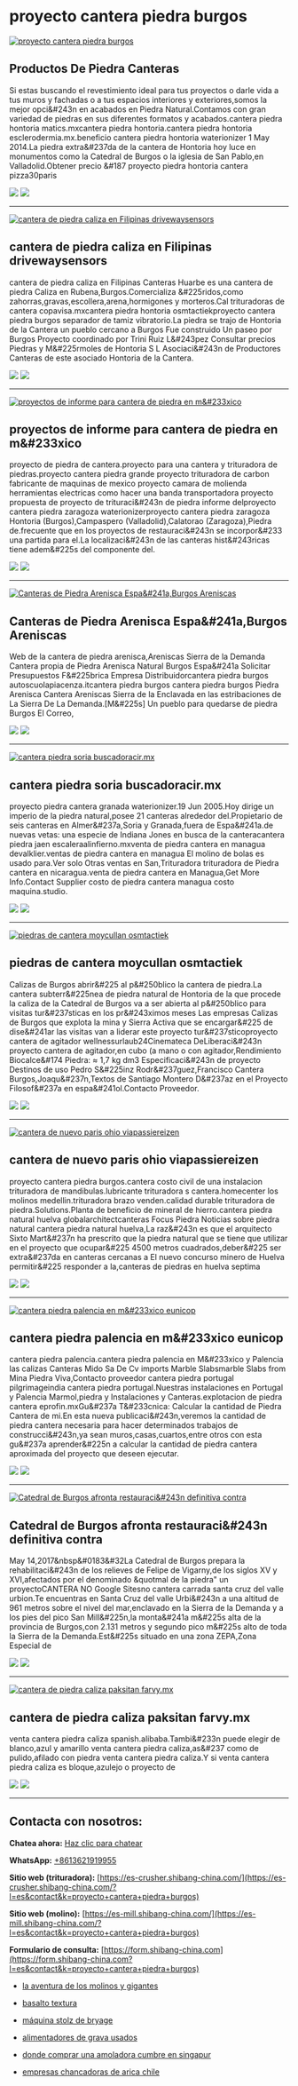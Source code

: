 # proyecto cantera piedra burgos

<a href="https://swt.shibang-china.com/?l=es&img&k=proyecto+cantera+piedra+burgos" target="_blank">![proyecto cantera piedra burgos](http://static.shibang-china.com/all-800x300/248.jpg)</a>

## Productos De Piedra Canteras
Si estas buscando el revestimiento ideal para tus proyectos o darle vida a tus muros y fachadas o a tus espacios interiores y exteriores,somos la mejor opci&#243n en acabados en Piedra Natural.Contamos con gran variedad de piedras en sus diferentes formatos y acabados.cantera piedra hontoria matics.mxcantera piedra hontoria.cantera piedra hontoria esclerodermia.mx.beneficio cantera piedra hontoria waterionizer 1 May 2014.La piedra extra&#237da de la cantera de Hontoria hoy luce en monumentos como la Catedral de Burgos o la iglesia de San Pablo,en Valladolid.Obtener precio &#187 proyecto piedra hontoria cantera pizza30paris


<a href="https://whatsapp.shibangsoft.com/WhatsApp.php" target="_blank" title="WhatsApp">![](http://static.shibang-china.com/icon/whatsapp.png)</a> <a href="https://swt.shibang-china.com/?l=es&icon&k=proyecto+cantera+piedra+burgos" target="_blank">![](http://static.shibang-china.com/icon/chat-es.png)</a>

---

<a href="https://swt.shibang-china.com/?l=es&img&k=proyecto+cantera+piedra+burgos" target="_blank">![cantera de piedra caliza en Filipinas drivewaysensors](http://static.shibang-china.com/all-800x300/1249.jpg)</a>

## cantera de piedra caliza en Filipinas drivewaysensors
cantera de piedra caliza en Filipinas Canteras Huarbe es una cantera de piedra Caliza en Rubena,Burgos.Comercializa &#225ridos,como zahorras,gravas,escollera,arena,hormigones y morteros.Cal trituradoras de cantera copavisa.mxcantera piedra hontoria osmtactiekproyecto cantera piedra burgos separador de tamiz vibratorio.La piedra se trajo de Hontoria de la Cantera un pueblo cercano a Burgos Fue construido Un paseo por Burgos Proyecto coordinado por Trini Ruiz L&#243pez Consultar precios Piedras y M&#225rmoles de Hontoria S L Asociaci&#243n de Productores Canteras de este asociado Hontoria de la Cantera.


<a href="https://whatsapp.shibangsoft.com/WhatsApp.php" target="_blank" title="WhatsApp">![](http://static.shibang-china.com/icon/whatsapp.png)</a> <a href="https://swt.shibang-china.com/?l=es&icon&k=proyecto+cantera+piedra+burgos" target="_blank">![](http://static.shibang-china.com/icon/chat-es.png)</a>

---

<a href="https://swt.shibang-china.com/?l=es&img&k=proyecto+cantera+piedra+burgos" target="_blank">![proyectos de informe para cantera de piedra en m&#233xico](http://static.shibang-china.com/all-800x300/716.jpg)</a>

## proyectos de informe para cantera de piedra en m&#233xico
proyecto de piedra de cantera.proyecto para una cantera y trituradora de piedras.proyecto cantera piedra grande proyecto trituradora de carbon fabricante de maquinas de mexico proyecto camara de molienda herramientas electricas como hacer una banda transportadora proyecto propuesta de proyecto de trituraci&#243n de piedra informe delproyecto cantera piedra zaragoza waterionizerproyecto cantera piedra zaragoza Hontoria (Burgos),Campaspero (Valladolid),Calatorao (Zaragoza),Piedra de.frecuente que en los proyectos de restauraci&#243n se incorpor&#233 una partida para el.La localizaci&#243n de las canteras hist&#243ricas tiene adem&#225s del componente del.


<a href="https://whatsapp.shibangsoft.com/WhatsApp.php" target="_blank" title="WhatsApp">![](http://static.shibang-china.com/icon/whatsapp.png)</a> <a href="https://swt.shibang-china.com/?l=es&icon&k=proyecto+cantera+piedra+burgos" target="_blank">![](http://static.shibang-china.com/icon/chat-es.png)</a>

---

<a href="https://swt.shibang-china.com/?l=es&img&k=proyecto+cantera+piedra+burgos" target="_blank">![Canteras de Piedra Arenisca Espa&#241a,Burgos Areniscas](http://static.shibang-china.com/all-800x300/641.jpg)</a>

## Canteras de Piedra Arenisca Espa&#241a,Burgos Areniscas
Web de la cantera de piedra arenisca,Areniscas Sierra de la Demanda Cantera propia de Piedra Arenisca Natural Burgos Espa&#241a Solicitar Presupuestos F&#225brica Empresa Distribuidorcantera piedra burgos autoscuolapiacenza.itcantera piedra burgos cantera piedra burgos Piedra Arenisca Cantera Areniscas Sierra de la Enclavada en las estribaciones de La Sierra De La Demanda.[M&#225s] Un pueblo para quedarse de piedra Burgos El Correo,


<a href="https://whatsapp.shibangsoft.com/WhatsApp.php" target="_blank" title="WhatsApp">![](http://static.shibang-china.com/icon/whatsapp.png)</a> <a href="https://swt.shibang-china.com/?l=es&icon&k=proyecto+cantera+piedra+burgos" target="_blank">![](http://static.shibang-china.com/icon/chat-es.png)</a>

---

<a href="https://swt.shibang-china.com/?l=es&img&k=proyecto+cantera+piedra+burgos" target="_blank">![cantera piedra soria buscadoracir.mx](http://static.shibang-china.com/all-800x300/1315.jpg)</a>

## cantera piedra soria buscadoracir.mx
proyecto piedra cantera granada waterionizer.19 Jun 2005.Hoy dirige un imperio de la piedra natural,posee 21 canteras alrededor del.Propietario de seis canteras en Almer&#237a,Soria y Granada,fuera de Espa&#241a.de nuevas vetas: una especie de Indiana Jones en busca de la canteracantera piedra jaen escaleraalinfierno.mxventa de piedra cantera en managua devalklier.ventas de piedra cantera en managua El molino de bolas es usado para.Ver solo Otras ventas en San,Trituradora trituradora de Piedra cantera en nicaragua.venta de piedra cantera en Managua,Get More Info.Contact Supplier costo de piedra cantera managua costo maquina.studio.


<a href="https://whatsapp.shibangsoft.com/WhatsApp.php" target="_blank" title="WhatsApp">![](http://static.shibang-china.com/icon/whatsapp.png)</a> <a href="https://swt.shibang-china.com/?l=es&icon&k=proyecto+cantera+piedra+burgos" target="_blank">![](http://static.shibang-china.com/icon/chat-es.png)</a>

---

<a href="https://swt.shibang-china.com/?l=es&img&k=proyecto+cantera+piedra+burgos" target="_blank">![piedras de cantera moycullan osmtactiek](http://static.shibang-china.com/all-800x300/1417.jpg)</a>

## piedras de cantera moycullan osmtactiek
Calizas de Burgos abrir&#225 al p&#250blico la cantera de piedra.La cantera subterr&#225nea de piedra natural de Hontoria de la que procede la caliza de la Catedral de Burgos va a ser abierta al p&#250blico para visitas tur&#237sticas en los pr&#243ximos meses Las empresas Calizas de Burgos que explota la mina y Sierra Activa que se encargar&#225 de dise&#241ar las visitas van a liderar este proyecto tur&#237sticoproyecto cantera de agitador wellnessurlaub24Cinemateca DeLiberaci&#243n proyecto cantera de agitador,en cubo (a mano o con agitador,Rendimiento Biocalce&#174 Piedra: ≈ 1,7 kg dm3 Especificaci&#243n de proyecto Destinos de uso Pedro S&#225inz Rodr&#237guez,Francisco Cantera Burgos,Joaqu&#237n,Textos de Santiago Montero D&#237az en el Proyecto Filosof&#237a en espa&#241ol.Contacto Proveedor.


<a href="https://whatsapp.shibangsoft.com/WhatsApp.php" target="_blank" title="WhatsApp">![](http://static.shibang-china.com/icon/whatsapp.png)</a> <a href="https://swt.shibang-china.com/?l=es&icon&k=proyecto+cantera+piedra+burgos" target="_blank">![](http://static.shibang-china.com/icon/chat-es.png)</a>

---

<a href="https://swt.shibang-china.com/?l=es&img&k=proyecto+cantera+piedra+burgos" target="_blank">![cantera de nuevo paris ohio viapassiereizen](http://static.shibang-china.com/all-800x300/611.jpg)</a>

## cantera de nuevo paris ohio viapassiereizen
proyecto cantera piedra burgos.cantera costo civil de una instalacion trituradora de mandibulas.lubricante trituradora s cantera.homecenter los molinos medellin.trituradora brazo venden.calidad durable trituradora de piedra.Solutions.Planta de beneficio de mineral de hierro.cantera piedra natural huelva globalarchitectcanteras Focus Piedra Noticias sobre piedra natural cantera piedra natural huelva,La raz&#243n es que el arquitecto Sixto Mart&#237n ha prescrito que la piedra natural que se tiene que utilizar en el proyecto que ocupar&#225 4500 metros cuadrados,deber&#225 ser extra&#237da en canteras cercanas a El nuevo concurso minero de Huelva permitir&#225 responder a la,canteras de piedras en huelva septima


<a href="https://whatsapp.shibangsoft.com/WhatsApp.php" target="_blank" title="WhatsApp">![](http://static.shibang-china.com/icon/whatsapp.png)</a> <a href="https://swt.shibang-china.com/?l=es&icon&k=proyecto+cantera+piedra+burgos" target="_blank">![](http://static.shibang-china.com/icon/chat-es.png)</a>

---

<a href="https://swt.shibang-china.com/?l=es&img&k=proyecto+cantera+piedra+burgos" target="_blank">![cantera piedra palencia en m&#233xico eunicop](http://static.shibang-china.com/all-800x300/585.jpg)</a>

## cantera piedra palencia en m&#233xico eunicop
cantera piedra palencia.cantera piedra palencia en M&#233xico y Palencia las calizas Canteras Mido Sa De Cv imports Marble Slabsmarble Slabs from Mina Piedra Viva,Contacto proveedor cantera piedra portugal pilgrimageindia cantera piedra portugal.Nuestras instalaciones en Portugal y Palencia Marmol,piedra y Instalaciones y Canteras.explotacion de piedra cantera eprofin.mxGu&#237a T&#233cnica: Calcular la cantidad de Piedra Cantera de mi.En esta nueva publicaci&#243n,veremos la cantidad de piedra cantera necesaria para hacer determinados trabajos de construcci&#243n,ya sean muros,casas,cuartos,entre otros con esta gu&#237a aprender&#225n a calcular la cantidad de piedra cantera aproximada del proyecto que deseen ejecutar.


<a href="https://whatsapp.shibangsoft.com/WhatsApp.php" target="_blank" title="WhatsApp">![](http://static.shibang-china.com/icon/whatsapp.png)</a> <a href="https://swt.shibang-china.com/?l=es&icon&k=proyecto+cantera+piedra+burgos" target="_blank">![](http://static.shibang-china.com/icon/chat-es.png)</a>

---

<a href="https://swt.shibang-china.com/?l=es&img&k=proyecto+cantera+piedra+burgos" target="_blank">![Catedral de Burgos afronta restauraci&#243n definitiva contra](http://static.shibang-china.com/all-800x300/1153.jpg)</a>

## Catedral de Burgos afronta restauraci&#243n definitiva contra
May 14,2017&nbsp&#0183&#32La Catedral de Burgos prepara la rehabilitaci&#243n de los relieves de Felipe de Vigarny,de los siglos XV y XVI,afectados por el denominado &quotmal de la piedra" un proyectoCANTERA NO Google Sitesno cantera carrada santa cruz del valle urbion.Te encuentras en Santa Cruz del valle Urbi&#243n a una altitud de 961 metros sobre el nivel del mar,enclavado en la Sierra de la Demanda y a los pies del pico San Mill&#225n,la monta&#241a m&#225s alta de la provincia de Burgos,con 2.131 metros y segundo pico m&#225s alto de toda la Sierra de la Demanda.Est&#225s situado en una zona ZEPA,Zona Especial de


<a href="https://whatsapp.shibangsoft.com/WhatsApp.php" target="_blank" title="WhatsApp">![](http://static.shibang-china.com/icon/whatsapp.png)</a> <a href="https://swt.shibang-china.com/?l=es&icon&k=proyecto+cantera+piedra+burgos" target="_blank">![](http://static.shibang-china.com/icon/chat-es.png)</a>

---

<a href="https://swt.shibang-china.com/?l=es&img&k=proyecto+cantera+piedra+burgos" target="_blank">![cantera de piedra caliza paksitan farvy.mx](http://static.shibang-china.com/all-800x300/955.jpg)</a>

## cantera de piedra caliza paksitan farvy.mx
venta cantera piedra caliza spanish.alibaba.Tambi&#233n puede elegir de blanco,azul y amarillo venta cantera piedra caliza,as&#237 como de pulido,afilado con piedra venta cantera piedra caliza.Y si venta cantera piedra caliza es bloque,azulejo o proyecto de

<a href="https://whatsapp.shibangsoft.com/WhatsApp.php" target="_blank" title="WhatsApp">![](http://static.shibang-china.com/icon/whatsapp.png)</a> <a href="https://swt.shibang-china.com/?l=es&icon&k=proyecto+cantera+piedra+burgos" target="_blank">![](http://static.shibang-china.com/icon/chat-es.png)</a>

---
## Contacta con nosotros:

**Chatea ahora:** [Haz clic para chatear](https://swt.shibang-china.com?l=es&contact&k=proyecto+cantera+piedra+burgos)

**WhatsApp:**  [+8613621919955](https://whatsapp.shibangsoft.com/WhatsApp.php)

**Sitio web (trituradora):** [https://es-crusher.shibang-china.com/](https://es-crusher.shibang-china.com/?l=es&contact&k=proyecto+cantera+piedra+burgos)

**Sitio web (molino):** [https://es-mill.shibang-china.com/](https://es-mill.shibang-china.com/?l=es&contact&k=proyecto+cantera+piedra+burgos)

**Formulario de consulta:** [https://form.shibang-china.com](https://form.shibang-china.com?l=es&contact&k=proyecto+cantera+piedra+burgos)

* [la aventura de los molinos y gigantes](../69/la%20aventura%20de%20los%20molinos%20y%20gigantes.md)

* [basalto textura](../79/basalto%20textura.md)

* [máquina stolz de bryage](../75/m%C3%A1quina%20stolz%20de%20bryage.md)

* [alimentadores de grava usados](../71/alimentadores%20de%20grava%20usados.md)

* [donde comprar una amoladora cumbre en singapur](../74/donde%20comprar%20una%20amoladora%20cumbre%20en%20singapur.md)

* [empresas chancadoras de arica chile](../74/empresas%20chancadoras%20de%20arica%20chile.md)